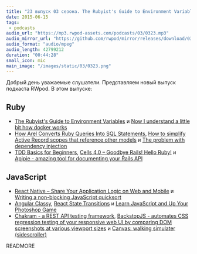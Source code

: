 ```yaml
---
title: "23 выпуск 03 сезона. The Rubyist's Guide to Environment Variables, Cells 4.0, Angular Classy, Chakram, BackstopJS и прочее"
date: 2015-06-15
tags:
 - podcasts
audio_url: "https://mp3.rwpod-assets.com/podcasts/03/0323.mp3"
audio_mirror_url: "https://github.com/rwpod/mirror/releases/download/03.23/0323.mp3"
audio_format: "audio/mpeg"
audio_length: 42799212
duration: "00:44:28"
small_icon: mic
main_image: "/images/static/03/0323.png"
---
```


Добрый день уважаемые слушатели. Представляем новый выпуск подкаста RWpod. В этом выпуске:

## Ruby

 - [The Rubyist's Guide to Environment Variables](http://blog.honeybadger.io/ruby-guide-environment-variables/) и [Now I understand a little bit how docker works](http://pothibo.com/2015/6/now-i-understand-a-little-bit-how-docker-works)
 - [How Arel Converts Ruby Queries Into SQL Statements](http://blog.codeship.com/how-arel-converts-ruby-queries-into-sql-statements/), [How to simplify Active Record scopes that reference other models](http://aokolish.me/blog/2015/05/26/how-to-simplify-active-record-scopes-that-reference-other-tables/) и [The problem with dependency injection](http://codingwithaxe.com/the-problem-with-dependency-injection/)
 - [TDD Basics for Beginners](http://www.essentialtdd.com/), [Cells 4.0 – Goodbye Rails! Hello Ruby!](http://nicksda.apotomo.de/2015/06/cells-4-0-goodbye-rails-hello-ruby/) и [Apipie - amazing tool for documenting your Rails API](http://ilyabylich.svbtle.com/apipie-amazing-tool-for-documenting-your-rails-api)

## JavaScript

 - [React Native – Share Your Application Logic on Web and Mobile](http://gofore.com/ohjelmistokehitys/react-native-share-application-logic-web-mobile/) и [Writing a non-blocking JavaScript quicksort](http://www.breck-mckye.com/blog/2015/06/writing-a-non-blocking-javascript-quicksort/)
 - [Angular Classy](http://davej.github.io/angular-classy/), [React State Transitions](https://github.com/jacobp100/state-transitions) и [Learn JavaScript and Up Your Photoshop Game](http://blog.teamtreehouse.com/learn-javascript-photoshop-game)
 - [Chakram - a REST API testing framework](http://dareid.github.io/chakram/), [BackstopJS - automates CSS regression testing of your responsive web UI by comparing DOM screenshots at various viewport sizes](https://garris.github.io/BackstopJS/) и [Canvas: walking simulater (sidescroller)](https://paulb.gd/canvas-walking-simulater/)

READMORE


